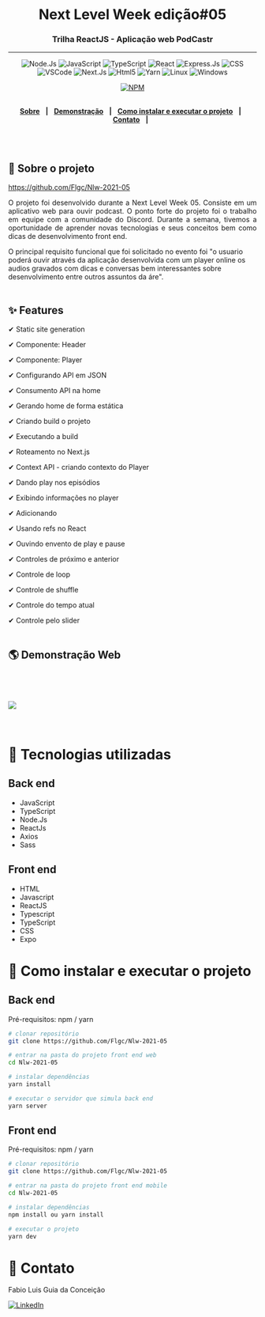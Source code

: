 <div align = "center">
<h1> Next Level Week edição#05</h1>
<h3> Trilha ReactJS - Aplicação web PodCastr </h3>
<hr>

![Node.Js](https://img.shields.io/badge/Node.js-43853D?style=for-the-square&logo=node.js&logoColor=white)
![JavaScript](https://img.shields.io/badge/JavaScript-323330?style=for-the-square&logo=javascript&logoColor=F7DF1E)
![TypeScript](https://img.shields.io/badge/TypeScript-007ACC?style=for-the-square&logo=typescript&logoColor=white)
![React](https://img.shields.io/badge/-React%20JS-262B32?style=flat-square&logo=react&logoColor=00D0F6)
![Express.Js](https://img.shields.io/badge/Express.js-000000?style=for-the-square&logo=express&logoColor=white)
![CSS](https://img.shields.io/badge/CSS-239120?&style=for-the-square&logo=css3&logoColor=white)
![VSCode](https://img.shields.io/badge/-VSCode-0085D1?style=flat-square&logo=visual-studio-code&logoColor=white)
![Next.Js](https://img.shields.io/badge/next.js-000000?style=for-the-square&logo=next.js&logoColor=white)
![Html5](https://img.shields.io/badge/HTML5-E34F26?style=flat-square&logo=html5&logoColor=white)
![Yarn](https://img.shields.io/badge/Yarn-2C8EBB?style=for-the-square&logo=yarn&logoColor=white)
![Linux](https://img.shields.io/badge/Linux-FCC624?style=for-the-square&logo=linux&logoColor=black)
![Windows](https://img.shields.io/badge/Windows-0078D6?style=for-the-square&logo=windows&logoColor=white)

[![NPM](https://img.shields.io/npm/l/react)](https://github.com/Flgc/Nlw-2021-05/blob/main/LICENSE)
<br>
<br>

</div>

<div align="center">

[**Sobre**](https://github.com/Flgc/Nlw-2021-05#-sobre-o-projeto) &nbsp;&nbsp;**|**&nbsp;&nbsp;
[**Demonstração**](https://github.com/Flgc/Nlw-2021-05#-demonstra%C3%A7%C3%A3o-web) &nbsp;&nbsp;**|**&nbsp;&nbsp;
[**Como instalar e executar o projeto**](https://github.com/Flgc/sds2#-como-instalar-e-executar-o-projeto) &nbsp;&nbsp;**|**&nbsp;&nbsp;
[**Contato**](https://github.com/Flgc/sds2#-contato) &nbsp;&nbsp;**|**&nbsp;&nbsp;

</div><br><br>

## 📃 Sobre o projeto

https://github.com/Flgc/Nlw-2021-05

<p align="justify">O projeto foi desenvolvido durante a  Next Level Week 05. Consiste em um aplicativo web para ouvir podcast. O ponto forte do projeto foi o trabalho em equipe com a comunidade do Discord. Durante a semana, tivemos a oportunidade de aprender novas tecnologias e seus conceitos bem como dicas de desenvolvimento front end.</p>

O principal requisito funcional que foi solicitado no evento foi "o usuario poderá ouvir através da aplicação desenvolvida com um player online os audios gravados com dicas e conversas bem interessantes sobre desenvolvimento entre outros assuntos da áre".
<br><br>

## ✨ Features

✔ Static site generation

✔ Componente: Header

✔ Componente: Player

✔ Configurando API em JSON

✔ Consumento API na home

✔ Gerando home de forma estática

✔ Criando build o projeto

✔ Executando a build

✔ Roteamento no Next.js

✔ Context API - criando contexto do Player

✔ Dando play nos episódios

✔ Exibindo informações no player

✔ Adicionando <audio>

✔ Usando refs no React

✔ Ouvindo envento de play e pause

✔ Controles de próximo e anterior

✔ Controle de loop

✔ Controle de shuffle

✔ Controle do tempo atual

✔ Controle pelo slider
<br><br>

## 🌎 Demonstração Web

<br>
<h1>
<img src="public/video.gif">
</h1><br>

# 🚀 Tecnologias utilizadas

## Back end

- JavaScript
- TypeScript
- Node.Js
- ReactJs
- Axios
- Sass

## Front end

- HTML
- Javascript
- ReactJS
- Typescript
- TypeScript
- CSS
- Expo

# 🔧 Como instalar e executar o projeto

## Back end

Pré-requisitos: npm / yarn

```bash
# clonar repositório
git clone https://github.com/Flgc/Nlw-2021-05

# entrar na pasta do projeto front end web
cd Nlw-2021-05

# instalar dependências
yarn install

# executar o servidor que simula back end
yarn server
```

## Front end

Pré-requisitos: npm / yarn

```bash
# clonar repositório
git clone https://github.com/Flgc/Nlw-2021-05

# entrar na pasta do projeto front end mobile
cd Nlw-2021-05

# instalar dependências
npm install ou yarn install

# executar o projeto
yarn dev
```

# 📲 Contato

Fabio Luis Guia da Conceição

<a href="https://www.linkedin.com/in/fabio-luis-guia-da-conceição-77784741"><img src="https://img.shields.io/badge/linkedin%20-%230077B5.svg?&style=for-the-badge&logo=linkedin&logoColor=white" alt="LinkedIn"/></a>
